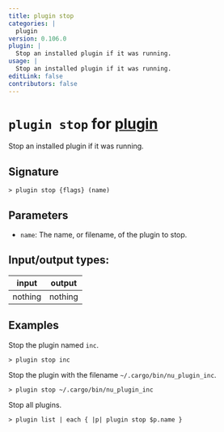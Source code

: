 ```yaml
---
title: plugin stop
categories: |
  plugin
version: 0.106.0
plugin: |
  Stop an installed plugin if it was running.
usage: |
  Stop an installed plugin if it was running.
editLink: false
contributors: false
---
```

<!-- This file is automatically generated. Please edit the command in https://github.com/nushell/nushell instead. -->

# `plugin stop` for [plugin](/commands/categories/plugin.md)

<div class='command-title'>Stop an installed plugin if it was running.</div>

## Signature

```> plugin stop {flags} (name)```

## Parameters

 -  `name`: The name, or filename, of the plugin to stop.


## Input/output types:

| input   | output  |
| ------- | ------- |
| nothing | nothing |
## Examples

Stop the plugin named `inc`.
```nu
> plugin stop inc

```

Stop the plugin with the filename `~/.cargo/bin/nu_plugin_inc`.
```nu
> plugin stop ~/.cargo/bin/nu_plugin_inc

```

Stop all plugins.
```nu
> plugin list | each { |p| plugin stop $p.name }

```
